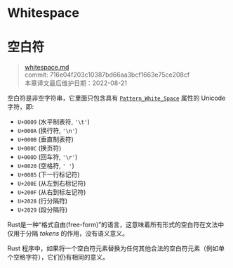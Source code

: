 # Whitespace
# 空白符

>[whitespace.md](https://github.com/rust-lang/reference/blob/master/src/whitespace.md)\
>commit: 716e04f203c10387bd66aa3bcf1663e75ce208cf \
>本章译文最后维护日期：2022-08-21

空白符是非空字符串，它里面只包含具有 [`Pattern_White_Space`] 属性的 Unicode 字符，即:

- `U+0009` (水平制表符, `'\t'`)
- `U+000A` (换行符, `'\n'`)
- `U+000B` (垂直制表符)
- `U+000C` (换页符)
- `U+000D` (回车符, `'\r'`)
- `U+0020` (空格符, `' '`)
- `U+0085` (下一行标记符)
- `U+200E` (从左到右标记符)
- `U+200F` (从右到标左记符)
- `U+2028` (行分隔符)
- `U+2029` (段分隔符)

Rust是一种“格式自由(free-form)”的语言，这意味着所有形式的空白符在文法中仅用于分隔 *tokens* 的作用，没有语义意义。

Rust 程序中，如果将一个空白符元素替换为任何其他合法的空白符元素（例如单个空格字符），它们仍有相同的意义。

[`Pattern_White_Space`]: https://www.unicode.org/reports/tr31/
